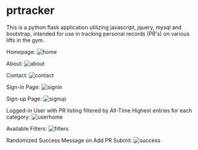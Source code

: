# prtracker
This is a python flask application utilizing javascript, jquery, mysql and bootstrap, intended for use in tracking personal records (PR's) on various lifts in the gym.

Homepage:
![home](https://cloud.githubusercontent.com/assets/20828566/24332748/bb088924-1211-11e7-91bc-8b07fd97e4d3.png)

About:
![about](https://cloud.githubusercontent.com/assets/20828566/24332750/bfa4991e-1211-11e7-9532-305d607af814.png)

Contact:
![contact](https://cloud.githubusercontent.com/assets/20828566/24332755/c76d4ccc-1211-11e7-9275-9d0bfe10e2df.png)

Sign-in Page:
![signin](https://cloud.githubusercontent.com/assets/20828566/24332759/cbfa82a0-1211-11e7-8a75-17dd083c48d8.png)

Sign-up Page:
![signup](https://cloud.githubusercontent.com/assets/20828566/24332761/d0a3a67e-1211-11e7-864a-566c648acdea.png)

Logged-in User with PR listing filtered by All-Time Highest entries for each category:
![userhome](https://cloud.githubusercontent.com/assets/20828566/24332769/df190c44-1211-11e7-83b0-e223035948be.png)

Available Filters:
![filters](https://cloud.githubusercontent.com/assets/20828566/24332765/d7165dda-1211-11e7-8c79-04cbb31cbeed.png)

Randomized Success Message on Add PR Submit:
![success](https://cloud.githubusercontent.com/assets/20828566/24332771/e3ebaf88-1211-11e7-9cc2-a25970bf205d.png)


